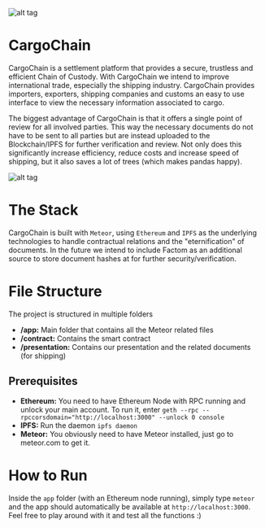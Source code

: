 ![alt tag](/presentation/header.png)

# CargoChain

CargoChain is a settlement platform that provides a secure, trustless and efficient Chain of Custody. With CargoChain we intend to improve international trade, especially the shipping industry. CargoChain provides importers, exporters, shipping companies and customs an easy to use interface to view the necessary information associated to cargo.

The biggest advantage of CargoChain is that it offers a single point of review for all involved parties. This way the necessary documents do not have to be sent to all parties but are instead uploaded to the Blockchain/IPFS for further verification and review. Not only does this significantly increase efficiency, reduce costs and increase speed of shipping, but it also saves a lot of trees (which makes pandas happy).

![alt tag](http://res.cloudinary.com/hqmmvj8vi/image/upload/v1452393110/nickkilla/fea447c8cdfe0ae3f8366e3249c5aef7-11113.jpg)

# The Stack

CargoChain is built with `Meteor`, using `Ethereum` and `IPFS` as the underlying technologies to handle contractual relations and the "eternification" of documents. In the future we intend to include Factom as an additional source to store document hashes at for further security/verification.

# File Structure

The project is structured in multiple folders

* **/app:** Main folder that contains all the Meteor related files
* **/contract:** Contains the smart contract
* **/presentation:** Contains our presentation and the related documents (for shipping)

## Prerequisites

* **Ethereum:** You need to have Ethereum Node with RPC running and unlock your main account. To run it, enter `geth --rpc --rpccorsdomain="http://localhost:3000" --unlock 0 console`
* **IPFS:** Run the daemon `ipfs daemon`
* **Meteor:** You obviously need to have Meteor installed, just go to meteor.com to get it.

# How to Run

Inside the `app` folder (with an Ethereum node running), simply type `meteor` and the app should automatically be available at `http://localhost:3000`. Feel free to play around with it and test all the functions :)
